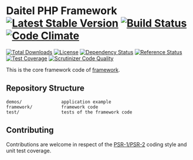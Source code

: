 # Daitel PHP Framework [![Latest Stable Version](https://poser.pugx.org/daitel/framework/v/stable.svg)](https://packagist.org/packages/daitel/framework) [![Build Status](https://scrutinizer-ci.com/g/daitel/framework/badges/build.png?b=master)](https://scrutinizer-ci.com/g/daitel/framework/build-status/master) [![Code Climate](https://codeclimate.com/repos/545f742c6956805fae19c880/badges/ffdc1406935135a876a8/gpa.svg)](https://codeclimate.com/repos/545f742c6956805fae19c880/feed)
[![Total Downloads](https://poser.pugx.org/daitel/framework/downloads.svg)](https://packagist.org/packages/daitel/framework)
[![License](https://poser.pugx.org/daitel/framework/license.svg)](https://packagist.org/packages/daitel/framework)
[![Dependency Status](https://www.versioneye.com/php/daitel:framework/0.1.2/badge.svg)](https://www.versioneye.com/php/daitel:framework/0.1.2)
[![Reference Status](https://www.versioneye.com/php/daitel:framework/reference_badge.svg?style=flat)](https://www.versioneye.com/php/daitel:framework/references)
[![Test Coverage](https://codeclimate.com/repos/545f742c6956805fae19c880/badges/ffdc1406935135a876a8/coverage.svg)](https://codeclimate.com/repos/545f742c6956805fae19c880/feed)
[![Scrutinizer Code Quality](https://scrutinizer-ci.com/g/daitel/framework/badges/quality-score.png?b=master)](https://scrutinizer-ci.com/g/daitel/framework/?branch=master)

This is the core framework code of [framework](https://github.com/daitel/framework).

Repository Structure
-------------------

```
demos/               application example
framework/           framework code
test/                tests of the framework code
```

Contributing
-------------------

Contributions are welcome in respect of the [PSR-1/PSR-2](https://github.com/php-fig/fig-standards/blob/master/accepted/PSR-2-coding-style-guide.md) coding style and unit test coverage.


